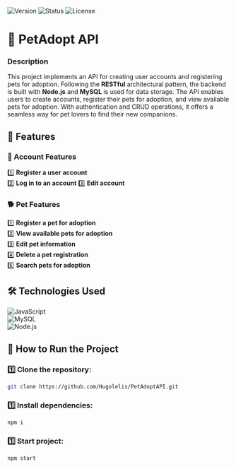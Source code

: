 ![Version](https://img.shields.io/badge/version-v1.0.0-blue.svg) ![Status](https://img.shields.io/badge/status-complete-brightgreen.svg) ![License](https://img.shields.io/badge/license-MIT-green.svg)

# 🐾 PetAdopt API

### Description  
This project implements an API for creating user accounts and registering pets for adoption. Following the **RESTful** architectural pattern, the backend is built with **Node.js** and **MySQL** is used for data storage. The API enables users to create accounts, register their pets for adoption, and view available pets for adoption. With authentication and CRUD operations, it offers a seamless way for pet lovers to find their new companions.

## 🚀 Features

### 👤 Account Features  
1️⃣ **Register a user account**  
2️⃣ **Log in to an account** 
3️⃣ **Edit account**

### 🐕 Pet Features  
1️⃣ **Register a pet for adoption**  
2️⃣ **View available pets for adoption**  
3️⃣ **Edit pet information**  
4️⃣ **Delete a pet registration**  
5️⃣ **Search pets for adoption**  

## 🛠️ Technologies Used  
![JavaScript](https://img.shields.io/badge/javascript-%23323330.svg?style=for-the-badge&logo=javascript&logoColor=%23F7DF1E)  
![MySQL](https://img.shields.io/badge/MySQL-4479A1?style=for-the-badge&logo=mysql&logoColor=white)  
![Node.js](https://img.shields.io/badge/Node.js-339933?style=for-the-badge&logo=node.js&logoColor=white)

## 📂 How to Run the Project

### 1️⃣ Clone the repository:
```bash
git clone https://github.com/Hugolelis/PetAdoptAPI.git
```
### 1️⃣ Install dependencies: 
```bash
npm i
```
### 1️⃣ Start project:
```bash
npm start
```
